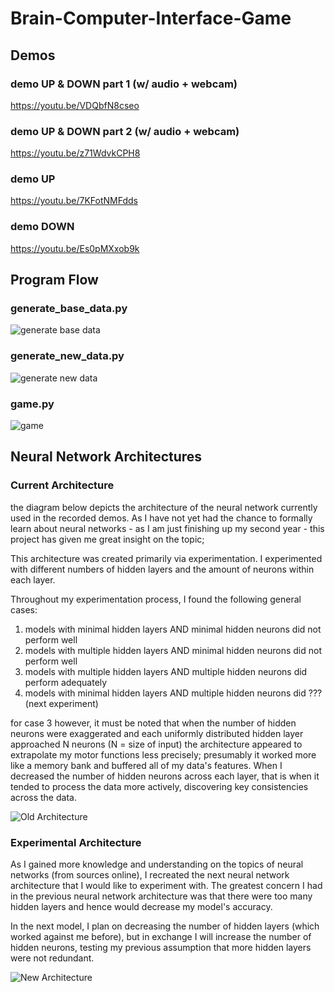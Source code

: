 # Brain-Computer-Interface-Game

## Demos

### demo UP & DOWN part 1 (w/ audio + webcam)

https://youtu.be/VDQbfN8cseo

### demo UP & DOWN part 2 (w/ audio + webcam)

https://youtu.be/z71WdvkCPH8

### demo UP

https://youtu.be/7KFotNMFdds

### demo DOWN

https://youtu.be/Es0pMXxob9k



## Program Flow

### generate_base_data.py 

![generate base data](https://user-images.githubusercontent.com/31304414/125176806-6ff59000-e18b-11eb-95c7-2fc273f4d39a.png)

### generate_new_data.py

![generate new data](https://user-images.githubusercontent.com/31304414/125176811-7257ea00-e18b-11eb-815a-41838d73fd94.png)

### game.py 

![game](https://user-images.githubusercontent.com/31304414/125176813-7421ad80-e18b-11eb-9267-db8afa63bee4.png)


## Neural Network Architectures

### Current Architecture

the diagram below depicts the architecture of the neural network currently used in the recorded demos. As I have not yet had the chance to formally learn about neural networks - as I am just finishing up my second year - this project has given me great insight on the topic;

This architecture was created primarily via experimentation. I experimented with different numbers of hidden layers and the amount of neurons within each layer. 

Throughout my experimentation process, I found the following general cases:

1) models with minimal hidden layers AND minimal hidden neurons did not perform well
2) models with multiple hidden layers AND  minimal hidden neurons did not perform well
3) models with multiple hidden layers AND multiple hidden neurons did perform adequately
4) models with minimal hidden layers AND multiple hidden neurons did ??? (next experiment)

for case 3 however, it must be noted that when the number of hidden neurons were exaggerated and each uniformly distributed hidden layer approached N neurons (N = size of input) the architecture appeared to extrapolate my motor functions less precisely; presumably it worked more like a memory bank and buffered all of my data's features. When I decreased the number of hidden neurons across each layer, that is when it tended to process the data more actively, discovering key consistencies across the data.


![Old Architecture](https://user-images.githubusercontent.com/31304414/125176830-987d8a00-e18b-11eb-902d-42e2e01a3dc6.png)

### Experimental Architecture

As I gained more knowledge and understanding on the topics of neural networks (from sources online), I recreated the next neural network architecture that I would like to experiment with. The greatest concern I had in the previous neural network architecture was that there were too many hidden layers and hence would decrease my model's accuracy.

In the next model, I plan on decreasing the number of hidden layers (which worked against me before), but in exchange I will increase the number of hidden neurons, testing my previous assumption that more hidden layers were not redundant.

![New Architecture](https://user-images.githubusercontent.com/31304414/125176831-9a474d80-e18b-11eb-84b5-74868f70e11e.png)
